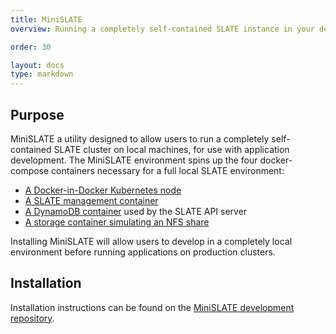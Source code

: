 ```yaml
---
title: MiniSLATE 
overview: Running a completely self-contained SLATE instance in your development environment

order: 30 

layout: docs
type: markdown
---
```


## Purpose

MiniSLATE a utility designed to allow users to run a completely self-contained SLATE cluster on local machines, for use with application development. The MiniSLATE environment spins up the four docker-compose containers necessary for a full local SLATE environment:

- [A Docker-in-Docker Kubernetes node](https://github.com/slateci/minislate/blob/master/kube/Dockerfile)
- [A SLATE management container](https://github.com/slateci/minislate/blob/master/slate/Dockerfile)
- [A DynamoDB container](https://hub.docker.com/r/dwmkerr/dynamodb) used by the SLATE API server
- [A storage container simulating an NFS share](https://hub.docker.com/r/itsthenetwork/nfs-server-alpine)

Installing MiniSLATE will allow users to develop in a completely local environment before running applications on production clusters.

## Installation

Installation instructions can be found on the [MiniSLATE development repository](https://github.com/slateci/minislate).
